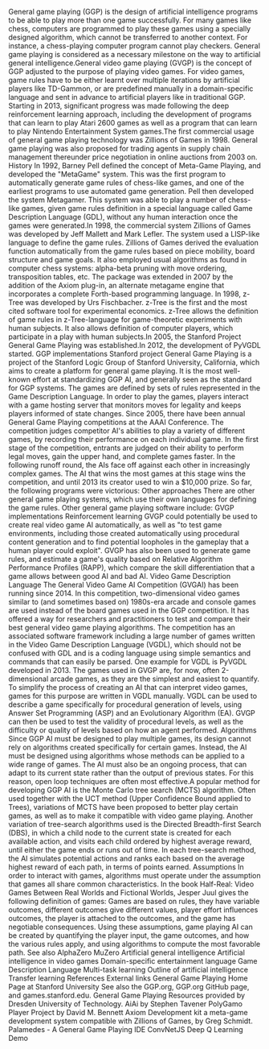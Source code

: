 General game playing (GGP) is the design of artificial intelligence
programs to be able to play more than one game successfully. For many
games like chess, computers are programmed to play these games using a
specially designed algorithm, which cannot be transferred to another
context. For instance, a chess-playing computer program cannot play
checkers. General game playing is considered as a necessary milestone on
the way to artificial general intelligence.General video game playing
(GVGP) is the concept of GGP adjusted to the purpose of playing video
games. For video games, game rules have to be either learnt over
multiple iterations by artificial players like TD-Gammon, or are
predefined manually in a domain-specific language and sent in advance to
artificial players like in traditional GGP. Starting in 2013,
significant progress was made following the deep reinforcement learning
approach, including the development of programs that can learn to play
Atari 2600 games as well as a program that can learn to play Nintendo
Entertainment System games.The first commercial usage of general game
playing technology was Zillions of Games in 1998. General game playing
was also proposed for trading agents in supply chain management
thereunder price negotiation in online auctions from 2003 on. History In
1992, Barney Pell defined the concept of Meta-Game Playing, and
developed the \"MetaGame\" system. This was the first program to
automatically generate game rules of chess-like games, and one of the
earliest programs to use automated game generation. Pell then developed
the system Metagamer. This system was able to play a number of
chess-like games, given game rules definition in a special language
called Game Description Language (GDL), without any human interaction
once the games were generated.In 1998, the commercial system Zillions of
Games was developed by Jeff Mallett and Mark Lefler. The system used a
LISP-like language to define the game rules. Zillions of Games derived
the evaluation function automatically from the game rules based on piece
mobility, board structure and game goals. It also employed usual
algorithms as found in computer chess systems: alpha-beta pruning with
move ordering, transposition tables, etc. The package was extended in
2007 by the addition of the Axiom plug-in, an alternate metagame engine
that incorporates a complete Forth-based programming language. In 1998,
z-Tree was developed by Urs Fischbacher. z-Tree is the first and the
most cited software tool for experimental economics. z-Tree allows the
definition of game rules in z-Tree-language for game-theoretic
experiments with human subjects. It also allows definition of computer
players, which participate in a play with human subjects.In 2005, the
Stanford Project General Game Playing was established.In 2012, the
development of PyVGDL started. GGP implementations Stanford project
General Game Playing is a project of the Stanford Logic Group of
Stanford University, California, which aims to create a platform for
general game playing. It is the most well-known effort at standardizing
GGP AI, and generally seen as the standard for GGP systems. The games
are defined by sets of rules represented in the Game Description
Language. In order to play the games, players interact with a game
hosting server that monitors moves for legality and keeps players
informed of state changes. Since 2005, there have been annual General
Game Playing competitions at the AAAI Conference. The competition judges
competitor AI\'s abilities to play a variety of different games, by
recording their performance on each individual game. In the first stage
of the competition, entrants are judged on their ability to perform
legal moves, gain the upper hand, and complete games faster. In the
following runoff round, the AIs face off against each other in
increasingly complex games. The AI that wins the most games at this
stage wins the competition, and until 2013 its creator used to win a
\$10,000 prize. So far, the following programs were victorious: Other
approaches There are other general game playing systems, which use their
own languages for defining the game rules. Other general game playing
software include: GVGP implementations Reinforcement learning GVGP could
potentially be used to create real video game AI automatically, as well
as \"to test game environments, including those created automatically
using procedural content generation and to find potential loopholes in
the gameplay that a human player could exploit\". GVGP has also been
used to generate game rules, and estimate a game\'s quality based on
Relative Algorithm Performance Profiles (RAPP), which compare the skill
differentiation that a game allows between good AI and bad AI. Video
Game Description Language The General Video Game AI Competition (GVGAI)
has been running since 2014. In this competition, two-dimensional video
games similar to (and sometimes based on) 1980s-era arcade and console
games are used instead of the board games used in the GGP competition.
It has offered a way for researchers and practitioners to test and
compare their best general video game playing algorithms. The
competition has an associated software framework including a large
number of games written in the Video Game Description Language (VGDL),
which should not be confused with GDL and is a coding language using
simple semantics and commands that can easily be parsed. One example for
VGDL is PyVGDL developed in 2013. The games used in GVGP are, for now,
often 2-dimensional arcade games, as they are the simplest and easiest
to quantify. To simplify the process of creating an AI that can
interpret video games, games for this purpose are written in VGDL
manually. VGDL can be used to describe a game specifically for
procedural generation of levels, using Answer Set Programming (ASP) and
an Evolutionary Algorithm (EA). GVGP can then be used to test the
validity of procedural levels, as well as the difficulty or quality of
levels based on how an agent performed. Algorithms Since GGP AI must be
designed to play multiple games, its design cannot rely on algorithms
created specifically for certain games. Instead, the AI must be designed
using algorithms whose methods can be applied to a wide range of games.
The AI must also be an ongoing process, that can adapt to its current
state rather than the output of previous states. For this reason, open
loop techniques are often most effective.A popular method for developing
GGP AI is the Monte Carlo tree search (MCTS) algorithm. Often used
together with the UCT method (Upper Confidence Bound applied to Trees),
variations of MCTS have been proposed to better play certain games, as
well as to make it compatible with video game playing. Another variation
of tree-search algorithms used is the Directed Breadth-first Search
(DBS), in which a child node to the current state is created for each
available action, and visits each child ordered by highest average
reward, until either the game ends or runs out of time. In each
tree-search method, the AI simulates potential actions and ranks each
based on the average highest reward of each path, in terms of points
earned. Assumptions In order to interact with games, algorithms must
operate under the assumption that games all share common
characteristics. In the book Half-Real: Video Games Between Real Worlds
and Fictional Worlds, Jesper Juul gives the following definition of
games: Games are based on rules, they have variable outcomes, different
outcomes give different values, player effort influences outcomes, the
player is attached to the outcomes, and the game has negotiable
consequences. Using these assumptions, game playing AI can be created by
quantifying the player input, the game outcomes, and how the various
rules apply, and using algorithms to compute the most favorable path.
See also AlphaZero MuZero Artificial general intelligence Artificial
intelligence in video games Domain-specific entertainment language Game
Description Language Multi-task learning Outline of artificial
intelligence Transfer learning References External links General Game
Playing Home Page at Stanford University See also the GGP.org, GGP.org
GitHub page, and games.stanford.edu. General Game Playing Resources
provided by Dresden University of Technology. AiAi by Stephen Tavener
PolyGamo Player Project by David M. Bennett Axiom Development kit a
meta-game development system compatible with Zillions of Games, by Greg
Schmidt. Palamedes - A General Game Playing IDE ConvNetJS Deep Q
Learning Demo
